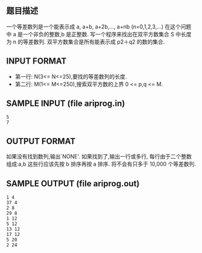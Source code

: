 ## 题目描述

一个等差数列是一个能表示成 a, a+b, a+2b,..., a+nb (n=0,1,2,3,...)
在这个问题中 a 是一个非负的整数,b 是正整数.
写一个程序来找出在双平方数集合 S 中长度为 n 的等差数列.
双平方数集合是所有能表示成 p2＋q2 的数的集合.

## INPUT FORMAT

- 第一行: N(3<= N<=25),要找的等差数列的长度.
- 第二行: M(1<= M<=250),搜索双平方数的上界 0 <= p,q <= M.

## SAMPLE INPUT (file ariprog.in)

```
5
7
```
## OUTPUT FORMAT

如果没有找到数列,输出`NONE'.
如果找到了,输出一行或多行, 每行由于二个整数组成:a,b
这些行应该先按 b 排序再按 a 排序.
将不会有只多于 10,000 个等差数列.

## SAMPLE OUTPUT (file ariprog.out)

```
1 4
37 4
2 8
29 8
1 12
5 12 
13 12
17 12
5 20
2 24
```
